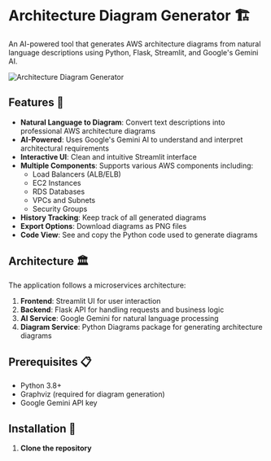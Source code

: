 # Architecture Diagram Generator 🏗️

An AI-powered tool that generates AWS architecture diagrams from natural language descriptions using Python, Flask, Streamlit, and Google's Gemini AI.

![Architecture Diagram Generator](docs/images/app_screenshot.png)

## Features 🌟

- **Natural Language to Diagram**: Convert text descriptions into professional AWS architecture diagrams
- **AI-Powered**: Uses Google's Gemini AI to understand and interpret architectural requirements
- **Interactive UI**: Clean and intuitive Streamlit interface
- **Multiple Components**: Supports various AWS components including:
  - Load Balancers (ALB/ELB)
  - EC2 Instances
  - RDS Databases
  - VPCs and Subnets
  - Security Groups
- **History Tracking**: Keep track of all generated diagrams
- **Export Options**: Download diagrams as PNG files
- **Code View**: See and copy the Python code used to generate diagrams

## Architecture 🏛️

The application follows a microservices architecture:

1. **Frontend**: Streamlit UI for user interaction
2. **Backend**: Flask API for handling requests and business logic
3. **AI Service**: Google Gemini for natural language processing
4. **Diagram Service**: Python Diagrams package for generating architecture diagrams

## Prerequisites 📋

- Python 3.8+
- Graphviz (required for diagram generation)
- Google Gemini API key

## Installation 🚀

1. **Clone the repository**

